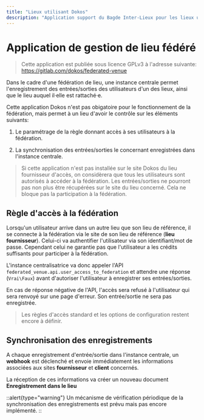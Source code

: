 ```yaml
---
title: "Lieux utilisant Dokos"
description: "Application support du Bagde Inter-Lieux pour les lieux utilisant Dokos"
---
```


# Application de gestion de lieu fédéré

> Cette application est publiée sous licence GPLv3 à l'adresse suivante:
> https://gitlab.com/dokos/federated-venue

Dans le cadre d'une fédération de lieu, une instance centrale permet l'enregistrement des entrées/sorties des utilisateurs d'un des lieux, ainsi que le lieu auquel il·elle est rattaché·e.

Cette application Dokos n'est pas obigatoire pour le fonctionnement de la fédération, mais permet à un lieu d'avoir le contrôle sur les éléments suivants:

1. Le paramétrage de la règle donnant accès à ses utilisateurs à la fédération.

2. La synchronisation des entrées/sorties le concernant enregistrées dans l'instance centrale.


> Si cette application n'est pas installée sur le site Dokos du lieu fournisseur d'accès, on considèrera que tous les utilisateurs sont autorisés à accéder à la fédération.
> Les entrées/sorties ne pourront pas non plus être récupérées sur le site du lieu concerné.
> Cela ne bloque pas la participation à la fédération.

## Règle d'accès à la fédération

Lorsqu'un utilisateur arrive dans un autre lieu que son lieu de référence, il se connecte à la fédération via le site de son lieu de référence (__lieu fournisseur__).
Celui-ci va authentifier l'utilisateur via son identifiant/mot de passe.
Cependant celui ne garantie pas que l'utilisateur a les crédits suffisants pour participer à la fédération.

L'instance centralisatrice va donc appeler l'API `federated_venue.api.user_access_to_federation` et attendre une réponse (`Vrai\Faux`) avant d'autoriser l'utilisateur à enregistrer ses entrées/sorties.

En cas de réponse négative de l'API, l'accès sera refusé à l'utilisateur qui sera renvoyé sur une page d'erreur. Son entrée/sortie ne sera pas enregistrée.

> Les règles d'accès standard et les options de configuration restent encore à définir.



## Synchronisation des enregistrements

A chaque enregistrement d'entrée/sortie dans l'instance centrale, un __webhook__ est déclenché et envoie immédiatement les informations associées aux sites __fournisseur__ et __client__ concernés.

La réception de ces informations va créer un nouveau document **Enregistrement dans le lieu**

::alert{type="warning"}
Un mécanisme de vérification périodique de la synchronisation des enregistrements est prévu mais pas encore implémenté.
::